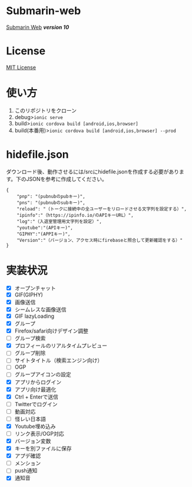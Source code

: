 # Submarin-web
[Submarin Web](https://submarin.online) 
***version 10***
# License
[MIT License](https://opensource.org/licenses/MIT)
# 使い方
1) このリポジトリをクローン
2) debug>```ionic serve```
3) build>```ionic cordova build [android,ios,browser]```
4) build(本番用)>```ionic cordova build [android,ios,browser] --prod```
# hidefile.json
ダウンロード後、動作させるには/srcにhidefile.jsonを作成する必要があります。下のJSONを参考に作成してください。
```
{
    "pnp": "(pubnubのpubキー)",
    "pns": "(pubnubのsubキー)",
    "reload": "（トークに接続中の全ユーザーをリロードさせる文字列を設定する）",
    "ipinfo":"（https://ipinfo.io/のAPIキーURL）",
    "log":"（入退室管理用文字列を設定）",
    "youtube":"(APIキー)",
    "GIPHY":"(APPIキー)",
    "Version":"（バージョン、アクセス時にfirebaseと照合して更新確認をする）"
}
```

# 実装状況
 - [x] オープンチャット
 - [x] GIF(GIPHY)
 - [x] 画像送信
 - [x] シームレスな画像送信 
 - [x] GIF lazyLoading 
 - [x] グループ
 - [x] Firefox/safari向けデザイン調整
 - [ ] グループ検索
 - [x] プロフィールのリアルタイムプレビュー
 - [ ] グループ削除
 - [ ] サイトタイトル（検索エンジン向け）
 - [ ] OGP
 - [ ] グループアイコンの設定
 - [x] アプリからログイン
 - [x] アプリ向け最適化
 - [x] Ctrl + Enterで送信
 - [ ] Twitterでログイン
 - [ ] 動画対応
 - [ ] 怪レい日本語
 - [x] Youtube埋め込み
 - [ ] リンク表示/OGP対応
 - [x] バージョン変数
 - [x] キーを別ファイルに保存
 - [x] アプデ確認
 - [ ] メンション
 - [ ] push通知
 - [x] 通知音
